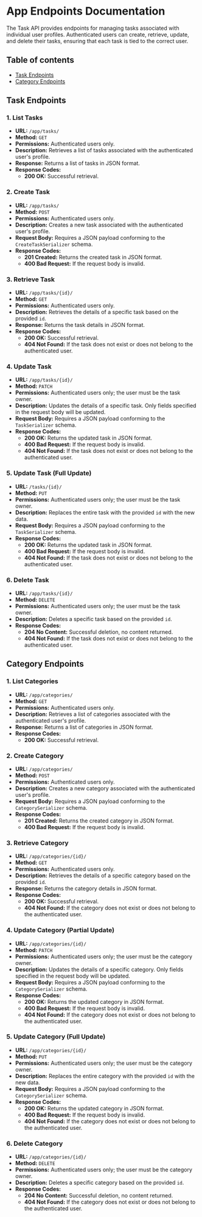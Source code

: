 # App Endpoints Documentation

The Task API provides endpoints for managing tasks associated with individual user profiles. Authenticated users can create, retrieve, update, and delete their tasks, ensuring that each task is tied to the correct user.

## Table of contents

- [Task Endpoints](#task-endpoints)
- [Category Endpoints](#category-endpoints)

## Task Endpoints

### 1. List Tasks

- **URL:** `/app/tasks/`
- **Method:** `GET`
- **Permissions:** Authenticated users only.
- **Description:** Retrieves a list of tasks associated with the authenticated user's profile.
- **Response:** Returns a list of tasks in JSON format.
- **Response Codes:**
  - **200 OK:** Successful retrieval.

### 2. Create Task

- **URL:** `/app/tasks/`
- **Method:** `POST`
- **Permissions:** Authenticated users only.
- **Description:** Creates a new task associated with the authenticated user's profile.
- **Request Body:** Requires a JSON payload conforming to the `CreateTaskSerializer` schema.
- **Response Codes:**
  - **201 Created:** Returns the created task in JSON format.
  - **400 Bad Request:** If the request body is invalid.

### 3. Retrieve Task

- **URL:** `/app/tasks/{id}/`
- **Method:** `GET`
- **Permissions:** Authenticated users only.
- **Description:** Retrieves the details of a specific task based on the provided `id`.
- **Response:** Returns the task details in JSON format.
- **Response Codes:**
  - **200 OK:** Successful retrieval.
  - **404 Not Found:** If the task does not exist or does not belong to the authenticated user.

### 4. Update Task

- **URL:** `/app/tasks/{id}/`
- **Method:** `PATCH`
- **Permissions:** Authenticated users only; the user must be the task owner.
- **Description:** Updates the details of a specific task. Only fields specified in the request body will be updated.
- **Request Body:** Requires a JSON payload conforming to the `TaskSerializer` schema.
- **Response Codes:**
  - **200 OK:** Returns the updated task in JSON format.
  - **400 Bad Request:** If the request body is invalid.
  - **404 Not Found:** If the task does not exist or does not belong to the authenticated user.

### 5. Update Task (Full Update)

- **URL:** `/tasks/{id}/`
- **Method:** `PUT`
- **Permissions:** Authenticated users only; the user must be the task owner.
- **Description:** Replaces the entire task with the provided `id` with the new data.
- **Request Body:** Requires a JSON payload conforming to the `TaskSerializer` schema.
- **Response Codes:**
  - **200 OK:** Returns the updated task in JSON format.
  - **400 Bad Request:** If the request body is invalid.
  - **404 Not Found:** If the task does not exist or does not belong to the authenticated user.

### 6. Delete Task

- **URL:** `/app/tasks/{id}/`
- **Method:** `DELETE`
- **Permissions:** Authenticated users only; the user must be the task owner.
- **Description:** Deletes a specific task based on the provided `id`.
- **Response Codes:**
  - **204 No Content:** Successful deletion, no content returned.
  - **404 Not Found:** If the task does not exist or does not belong to the authenticated user.

## Category Endpoints

### 1. List Categories

- **URL:** `/app/categories/`
- **Method:** `GET`
- **Permissions:** Authenticated users only.
- **Description:** Retrieves a list of categories associated with the authenticated user's profile.
- **Response:** Returns a list of categories in JSON format.
- **Response Codes:**
  - **200 OK:** Successful retrieval.

### 2. Create Category

- **URL:** `/app/categories/`
- **Method:** `POST`
- **Permissions:** Authenticated users only.
- **Description:** Creates a new category associated with the authenticated user's profile.
- **Request Body:** Requires a JSON payload conforming to the `CategorySerializer` schema.
- **Response Codes:**
  - **201 Created:** Returns the created category in JSON format.
  - **400 Bad Request:** If the request body is invalid.

### 3. Retrieve Category

- **URL:** `/app/categories/{id}/`
- **Method:** `GET`
- **Permissions:** Authenticated users only.
- **Description:** Retrieves the details of a specific category based on the provided `id`.
- **Response:** Returns the category details in JSON format.
- **Response Codes:**
  - **200 OK:** Successful retrieval.
  - **404 Not Found:** If the category does not exist or does not belong to the authenticated user.

### 4. Update Category (Partial Update)

- **URL:** `/app/categories/{id}/`
- **Method:** `PATCH`
- **Permissions:** Authenticated users only; the user must be the category owner.
- **Description:** Updates the details of a specific category. Only fields specified in the request body will be updated.
- **Request Body:** Requires a JSON payload conforming to the `CategorySerializer` schema.
- **Response Codes:**
  - **200 OK:** Returns the updated category in JSON format.
  - **400 Bad Request:** If the request body is invalid.
  - **404 Not Found:** If the category does not exist or does not belong to the authenticated user.

### 5. Update Category (Full Update)

- **URL:** `/app/categories/{id}/`
- **Method:** `PUT`
- **Permissions:** Authenticated users only; the user must be the category owner.
- **Description:** Replaces the entire category with the provided `id` with the new data.
- **Request Body:** Requires a JSON payload conforming to the `CategorySerializer` schema.
- **Response Codes:**
  - **200 OK:** Returns the updated category in JSON format.
  - **400 Bad Request:** If the request body is invalid.
  - **404 Not Found:** If the category does not exist or does not belong to the authenticated user.

### 6. Delete Category

- **URL:** `/app/categories/{id}/`
- **Method:** `DELETE`
- **Permissions:** Authenticated users only; the user must be the category owner.
- **Description:** Deletes a specific category based on the provided `id`.
- **Response Codes:**
  - **204 No Content:** Successful deletion, no content returned.
  - **404 Not Found:** If the category does not exist or does not belong to the authenticated user.
